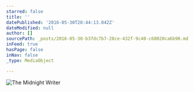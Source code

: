 ```yaml
---
starred: false
title: ''
datePublished: '2016-05-30T20:44:13.042Z'
dateModified: null
author: []
sourcePath: _posts/2016-05-30-b37dc7b7-28ce-432f-9c40-c68020ca6b90.md
inFeed: true
hasPage: false
inNav: false
_type: MediaObject

---
```

![The Midnight Writer](https://the-grid-user-content.s3-us-west-2.amazonaws.com/1bb32acb-01fd-432c-bfe6-a13e2c0e64d2.jpg)